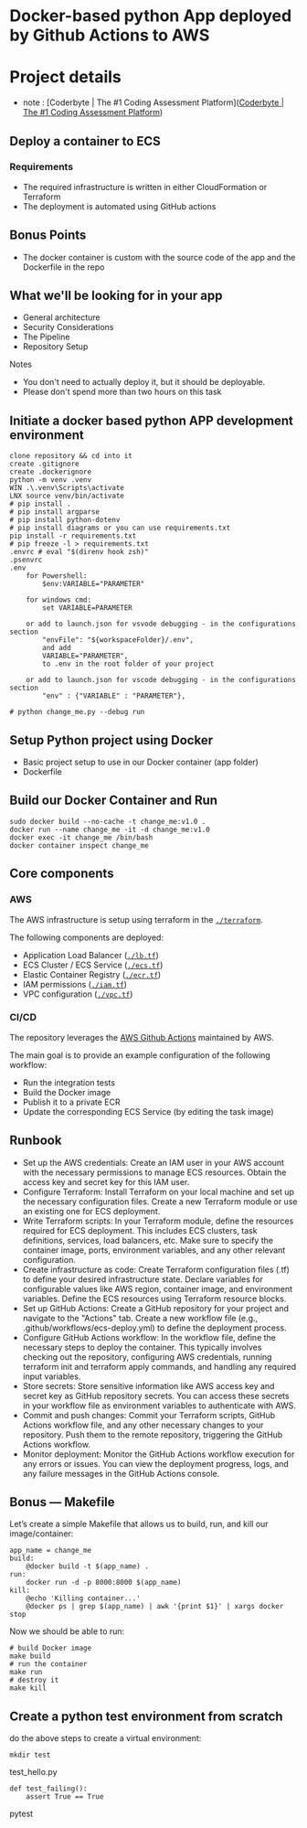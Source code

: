 # Docker-based python App deployed by Github Actions to AWS

# Project details

- note : [Coderbyte | The #1 Coding Assessment Platform]([Coderbyte | The #1 Coding Assessment Platform](https://education-first.coderbyte.com/question/question-custom-takehome-project-u2vtjjxnzh#comment_usergifmur4vq))

## Deploy a container to ECS

### Requirements

* The required infrastructure is written in either CloudFormation or Terraform
* The deployment is automated using GitHub actions

## Bonus Points

* The docker container is custom with the source code of the app and the Dockerfile in the repo

## What we'll be looking for in your app

* General architecture
* Security Considerations
* The Pipeline
* Repository Setup

Notes

* You don't need to actually deploy it, but it should be deployable.
* Please don't spend more than two hours on this task

## Initiate a docker based python APP development environment

```
clone repository && cd into it
create .gitignore
create .dockerignore
python -m venv .venv
WIN .\.venv\Scripts\activate
LNX source venv/bin/activate
# pip install . 
# pip install argparse
# pip install python-dotenv 
# pip install diagrams or you can use requirements.txt
pip install -r requirements.txt 
# pip freeze -l > requirements.txt 
.envrc # eval "$(direnv hook zsh)"
.psenvrc
.env
    for Powershell:
        $env:VARIABLE="PARAMETER"

    for windows cmd:
        set VARIABLE=PARAMETER

    or add to launch.json for vsvode debugging - in the configurations section
        "envFile": "${workspaceFolder}/.env",
        and add
        VARIABLE="PARAMETER",
        to .env in the root folder of your project

    or add to launch.json for vscode debugging - in the configurations section
        "env" : {"VARIABLE" : "PARAMETER"},

# python change_me.py --debug run

```

## Setup Python project using Docker

- Basic project setup to use in our Docker container (app folder)
- Dockerfile

## Build our Docker Container and Run

```
sudo docker build --no-cache -t change_me:v1.0 .
docker run --name change_me -it -d change_me:v1.0
docker exec -it change_me /bin/bash
docker container inspect change_me
```

## Core components

### AWS

The AWS infrastructure is setup using terraform in the [`./terraform`](./terraform).

The following components are deployed:

- Application Load Balancer ([`./lb.tf`](./terraform/lb.tf))
- ECS Cluster / ECS Service ([`./ecs.tf`](./terraform/ecs.tf))
- Elastic Container Registry ([`./ecr.tf`](./terraform/ecr.tf))
- IAM permissions ([`./iam.tf`](./terraform/iam.tf))
- VPC configuration ([`./vpc.tf`](./terraform/vpc.tf))

### CI/CD

The repository leverages the [AWS Github Actions](https://github.com/aws-actions/)
maintained by AWS.

The main goal is to provide an example configuration of the following workflow:

- Run the integration tests
- Build the Docker image
- Publish it to a private ECR
- Update the corresponding ECS Service (by editing the task image)

## Runbook

- Set up the AWS credentials: Create an IAM user in your AWS account with the necessary permissions to manage ECS resources. Obtain the access key and secret key for this IAM user.
- Configure Terraform: Install Terraform on your local machine and set up the necessary configuration files. Create a new Terraform module or use an existing one for ECS deployment.
- Write Terraform scripts: In your Terraform module, define the resources required for ECS deployment. This includes ECS clusters, task definitions, services, load balancers, etc. Make sure to specify the container image, ports, environment variables, and any other relevant configuration.
- Create infrastructure as code: Create Terraform configuration files (.tf) to define your desired infrastructure state. Declare variables for configurable values like AWS region, container image, and environment variables. Define the ECS resources using Terraform resource blocks.
- Set up GitHub Actions: Create a GitHub repository for your project and navigate to the "Actions" tab. Create a new workflow file (e.g., .github/workflows/ecs-deploy.yml) to define the deployment process.
- Configure GitHub Actions workflow: In the workflow file, define the necessary steps to deploy the container. This typically involves checking out the repository, configuring AWS credentials, running terraform init and terraform apply commands, and handling any required input variables.
- Store secrets: Store sensitive information like AWS access key and secret key as GitHub repository secrets. You can access these secrets in your workflow file as environment variables to authenticate with AWS.
- Commit and push changes: Commit your Terraform scripts, GitHub Actions workflow file, and any other necessary changes to your repository. Push them to the remote repository, triggering the GitHub Actions workflow.
- Monitor deployment: Monitor the GitHub Actions workflow execution for any errors or issues. You can view the deployment progress, logs, and any failure messages in the GitHub Actions console.

## Bonus — Makefile

Let’s create a simple Makefile that allows us to build, run, and kill our image/container:

```
app_name = change_me
build:
    @docker build -t $(app_name) .
run:
    docker run -d -p 8000:8000 $(app_name)
kill:
    @echo 'Killing container...'
    @docker ps | grep $(app_name) | awk '{print $1}' | xargs docker stop
```

Now we should be able to run:

```
# build Docker image
make build
# run the container
make run
# destroy it
make kill
```

## Create a python test environment from scratch

do the above steps to create a virtual environment:

```
mkdir test
```

test_hello.py

```
def test_failing():
    assert True == True
```

pytest

